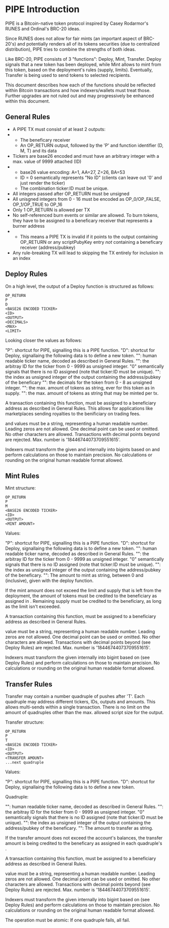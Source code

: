 # PIPE Introduction

PIPE is a Bitcoin-native token protocol inspired by Casey Rodarmor's RUNES and Ordinal's BRC-20 ideas.

Since RUNES does not allow for fair mints (an important aspect of BRC-20's) and potentially renders all of its tokens securities (due to centralized distribution),
PIPE tries to combine the strengths of both ideas.

Like BRC-20, PIPE consists of 3 "functions": Deploy, Mint, Transfer. Deploy signals that a new token has been deployed, while Mint allows to mint from this token, based on the deployment's rules (supply, limits). Eventually, Transfer is being used to send tokens to selected recipients.

This document describes how each of the functions should be reflected within Bitcoin transactions and how indexers/wallets must treat those.
Further upgrades are not ruled out and may progressively be enhanced within this document.

## General Rules

- A PIPE TX must consist of at least 2 outputs:
- - The beneficary receiver
  - An OP_RETURN output, followed by the 'P' and function identifier (D, M, T) and its data
- Tickers are base26 encoded and must have an arbitrary integer with a max. value of 9999 attached (ID)
- - base26 value encoding: A=1, AA=27, Z=26, BA=53
  - ID = 0 semantically represents "No ID" (clients can leave out '0' and just render the ticker)
  - The combination ticker:ID must be unique.
- All integers passed after OP_RETURN must be unsigned
- All unisgned integers from 0 - 16 must be encoded as OP_0/OP_FALSE, OP_1/OP_TRUE to OP_16
- Only 1 OP_RETURN is allowed per TX
- No self-referenced burn events or similar are allowed. To burn tokens, they have to be assigned to a beneficary receiver that represents a burner address
- - This means a PIPE TX is invalid if it points to the output containing OP_RETURN or any scriptPubyKey entry _not_ containing a beneficary receiver (address/pubkey)
- Any rule-breaking TX will lead to skipping the TX entirely for inclusion in an index

## Deploy Rules

On a high level, the output of a Deploy function is structured as follows:

```
OP_RETURN
P
D
<BASE26 ENCODED TICKER>
<ID>
<OUTPUT>
<DECIMALS>
<MAX>
<LIMIT>
```

Looking closer the values as follows:

"P": shortcut for PIPE, signalling this is a PIPE function.
"D": shortcut for Deploy, signallaing the following data is to define a new token.
"<BASE26 ENCODED TICKER>": human readable ticker name, decoded as described in General Rules.
"<ID>": the arbitray ID for the ticker from 0 - 9999 as unsigned integer. "0" semantically signals that there is no ID assigned (note that ticker:ID must be unique).
"<OUTPUT>": the index as unsigned integer of the output containing the address/pubkey of the beneficary
"<DECIMALS>": the decimals for the token from 0 - 8 as unsigned integer.
"<MAX>": the max. amount of tokens as string, ever for this token as in supply.
"<LIMIT>": the max. amount of tokens as string that may be minted per tx.

A transaction containing this function, must be assigned to a beneficiary address as described in General Rules. This allows for applications like marketplaces sending royalties to the benificiary on trading fees.

<MAX> and <LIMIT> values must be a string, representing a human readable number. Leading zeros are not allowed. One decimal point can be used or omitted. No other characters are allowed.
 Transactions with decimal points beyond <DECIMALS> are rejected. Max. number is '18446744073709551615'. 

Indexers must transform the given <MAX> and <LIMIT> internally into bigints based on <DECIMALS> and perform calculations on those to maintain precision. No calculations or rounding on the original human readable format allowed.

## Mint Rules

Mint structure:

```
OP_RETURN
P
M
<BASE26 ENCODED TICKER>
<ID>
<OUTPUT>
<MINT AMOUNT>
```

Values:

"P": shortcut for PIPE, signalling this is a PIPE function.
"D": shortcut for Deploy, signallaing the following data is to define a new token.
"<BASE26 ENCODED TICKER>": human readable ticker name, decoded as described in General Rules.
"<ID>": the arbitray ID for the ticker from 0 - 9999 as unsigned integer. "0" semantically signals that there is no ID assigned (note that ticker:ID must be unique).
"<OUTPUT>": the index as unsigned integer of the output containing the address/pubkey of the beneficary.
"<MINT AMOUNT>": The amount to mint as string, between 0 and <LIMIT> (inclusive), given with the deploy function.

If the mint amount does not exceed the limit and supply that is left from the deployment, the amount of tokens must be credited to the beneficiary as assigned in <OUTPUT>.
Remaining supply must be credited to the beneficiary, as long as the limit isn't exceeded.

A transaction containing this function, must be assigned to a beneficiary address as described in General Rules.

<MINT AMOUNT> value must be a string, representing a human readable number. Leading zeros are not allowed. One decimal point can be used or omitted. No other characters are allowed.
 Transactions with decimal points beyond <DECIMALS> (see Deploy Rules) are rejected. Max. number is '18446744073709551615'. 

Indexers must transform the given <MINT AMOUNT> internally into bigint based on <DECIMALS> (see Deploy Rules) and perform calculations on those to maintain precision. No calculations or rounding on the original human readable format allowed.

## Transfer Rules

Transfer may contain a number quadruple of pushes after 'T'. Each quadruple may address different tickers, IDs, outputs and amounts.
This allows multi-sends within a single transaction. There is no limit on the amount of quadruples other than the max. allowed script size for the output.

Transfer structure:

```
OP_RETURN
P
T
<BASE26 ENCODED TICKER>
<ID>
<OUTPUT>
<TRANSFER AMOUNT>
...next quadruple
```

Values:

"P": shortcut for PIPE, signalling this is a PIPE function.
"D": shortcut for Deploy, signallaing the following data is to define a new token.

Quadruple:

"<BASE26 ENCODED TICKER>": human readable ticker name, decoded as described in General Rules.
"<ID>": the arbitray ID for the ticker from 0 - 9999 as unsigned integer. "0" semantically signals that there is no ID assigned (note that ticker:ID must be unique).
"<OUTPUT>": the index as unsigned integer of the output containing the address/pubkey of the beneficary.
"<TRANSFER AMOUNT>": The amount to transfer as string.

If the transfer amount does not exceed the account's balances, the transfer amount is being credited to the beneficary as assigned in each quadruple's <OUTPUT>.

A transaction containing this function, must be assigned to a beneficiary address as described in General Rules.

<TRANSFER AMOUNT> value must be a string, representing a human readable number. Leading zeros are not allowed. One decimal point can be used or omitted. No other characters are allowed.
 Transactions with decimal points beyond <DECIMALS> (see Deploy Rules) are rejected. Max. number is '18446744073709551615'. 

Indexers must transform the given <TRANSFER AMOUNT> internally into bigint based on <DECIMALS> (see Deploy Rules) and perform calculations on those to maintain precision. No calculations or rounding on the original human readable format allowed.

The operation must be atomic: If one quadruple fails, all fail.
